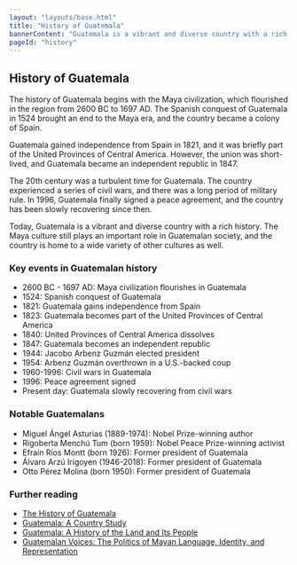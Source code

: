 ```yaml
---
layout: "layouts/base.html"
title: "History of Guatemala"
bannerContent: "Guatemala is a vibrant and diverse country with a rich history."
pageId: "history"
---
```


## History of Guatemala

The history of Guatemala begins with the Maya civilization, which flourished in the region from 2600 BC to 1697 AD. The Spanish conquest of Guatemala in 1524 brought an end to the Maya era, and the country became a colony of Spain.

Guatemala gained independence from Spain in 1821, and it was briefly part of the United Provinces of Central America. However, the union was short-lived, and Guatemala became an independent republic in 1847.

The 20th century was a turbulent time for Guatemala. The country experienced a series of civil wars, and there was a long period of military rule. In 1996, Guatemala finally signed a peace agreement, and the country has been slowly recovering since then.

Today, Guatemala is a vibrant and diverse country with a rich history. The Maya culture still plays an important role in Guatemalan society, and the country is home to a wide variety of other cultures as well.

### Key events in Guatemalan history

* 2600 BC - 1697 AD: Maya civilization flourishes in Guatemala
* 1524: Spanish conquest of Guatemala
* 1821: Guatemala gains independence from Spain
* 1823: Guatemala becomes part of the United Provinces of Central America
* 1840: United Provinces of Central America dissolves
* 1847: Guatemala becomes an independent republic
* 1944: Jacobo Arbenz Guzmán elected president
* 1954: Arbenz Guzmán overthrown in a U.S.-backed coup
* 1960-1996: Civil wars in Guatemala
* 1996: Peace agreement signed
* Present day: Guatemala slowly recovering from civil wars

### Notable Guatemalans

* Miguel Ángel Asturias (1889-1974): Nobel Prize-winning author
* Rigoberta Menchú Tum (born 1959): Nobel Peace Prize-winning activist
* Efraín Ríos Montt (born 1926): Former president of Guatemala
* Álvaro Arzú Irigoyen (1946-2018): Former president of Guatemala
* Otto Pérez Molina (born 1950): Former president of Guatemala

### Further reading

* [The History of Guatemala](https://en.wikipedia.org/wiki/History_of_Guatemala)
* [Guatemala: A Country Study](https://www.cia.gov/library/publications/the-world-factbook/geos/gt.html)
* [Guatemala: A History of the Land and Its People](https://www.amazon.com/Guatemala-History-Land-People-Kenneth/dp/0812233402)
* [Guatemalan Voices: The Politics of Mayan Language, Identity, and Representation](https://www.amazon.com/Guatemalan-Voices-Politics-Mayan-Representation/dp/0822341518)
